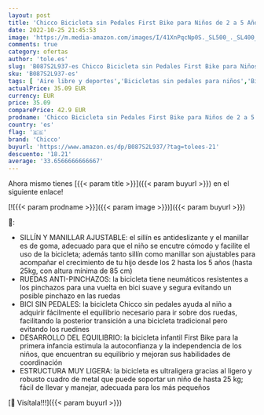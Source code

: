 ```yaml
---
layout: post
title: 'Chicco Bicicleta sin Pedales First Bike para Niños de 2 a 5 Años hasta 25 Kg  Bici para Aprender a Mantener el Equilibrio con Manillar y Sillín Ajustables  Color Rosa - para Niños de 2 a 5 Años'
date: 2022-10-25 21:45:53
image: 'https://m.media-amazon.com/images/I/41XnPqcNp0S._SL500_._SL400_.jpg'
comments: true
category: ofertas
author: 'tole.es'
slug: 'B087S2L937-es Chicco Bicicleta sin Pedales First Bike para Niños de 2 a...'
sku: 'B087S2L937-es'
tags: [ 'Aire libre y deportes','Bicicletas sin pedales para niños','Bicicletas, triciclos y correpasillos','Juguetes','Juguetes y juegos','bicicleta','chicco','🇪🇸', ]
actualPrice: 35.09 EUR
currency: EUR
price: 35.09
comparePrice: 42.9 EUR
prodname: 'Chicco Bicicleta sin Pedales First Bike para Niños de 2 a 5 Años hasta 25 Kg  Bici para Aprender a Mantener el Equilibrio con Manillar y Sillín Ajustables  Color Rosa - para Niños de 2 a 5 Años'
country: 'es'
flag: '🇪🇸'
brand: 'Chicco'
buyurl: 'https://www.amazon.es/dp/B087S2L937/?tag=tolees-21'
descuento: '18.21'
average: '33.6566666666667'
---
```


Ahora mismo tienes [{{< param title >}}]({{< param buyurl >}}) en el siguiente enlace!

[![{{< param prodname >}}]({{< param image >}})]({{< param buyurl >}})

🔎:

- SILLÍN Y MANILLAR AJUSTABLE: el sillín es antideslizante y el manillar es de goma, adecuado para que el niño se encutre cómodo y facilite el uso de la bicicleta; además tanto sillín como manillar son ajustables para acompañar el crecimiento de tu hijo desde los 2 hasta los 5 años (hasta 25kg, con altura mínima de 85 cm)
- RUEDAS ANTI-PINCHAZOS: la bicicleta tiene neumáticos resistentes a los pinchazos para una vuelta en bici suave y segura evitando un posible pinchazo en las ruedas
- BICI SIN PEDALES: la bicicleta Chicco sin pedales ayuda al niño a adquirir fácilmente el equilibrio necesario para ir sobre dos ruedas, facilitando la posterior transición a una bicicleta tradicional pero evitando los ruedines
- DESARROLLO DEL EQUILIBRIO: la bicicleta infantil First Bike para la primera infancia estimula la autoconfianza y la independencia de los niños, que encuentran su equilibrio y mejoran sus habilidades de coordinación
- ESTRUCTURA MUY LIGERA: la bicicleta es ultraligera gracias al ligero y robusto cuadro de metal que puede soportar un niño de hasta 25 kg; fácil de llevar y manejar, adecuada para los más pequeños

[🛒 Visítala!!!]({{< param buyurl >}})
